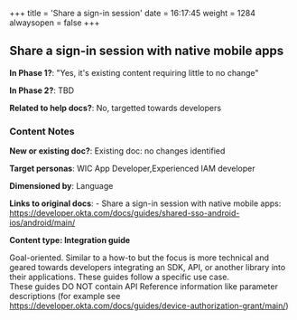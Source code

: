 +++
title = 'Share a sign-in session'
date = 16:17:45
weight = 1284
alwaysopen = false
+++

## Share a sign-in session with native mobile apps

**In Phase 1?**: "Yes, it's existing content requiring little to no change"

**In Phase 2?**: TBD

**Related to help docs?**: No, targetted towards developers



### Content Notes

**New or existing doc?**: Existing doc: no changes identified

**Target personas**: WIC App Developer,Experienced IAM developer

**Dimensioned by**: Language

**Links to original docs**: - Share a sign-in session with native mobile apps: https://developer.okta.com/docs/guides/shared-sso-android-ios/android/main/

**Content type: Integration guide**

Goal-oriented. Similar to a how-to but the focus is more technical and geared towards developers integrating an SDK, API, or another library into their applications. 
These guides follow a specific use case.  
These guides DO NOT contain API Reference information like parameter descriptions (for example see https://developer.okta.com/docs/guides/device-authorization-grant/main/)


